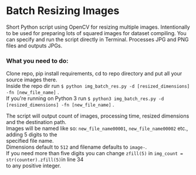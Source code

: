 # Batch Resizing Images

Short Python script using OpenCV for resizing multiple images. Intentionally to be used for preparing lots of squared images for dataset compiling. You can specify and run the script directly in Terminal. Processes JPG and PNG files and outputs JPGs.

### What you need to do:

Clone repo, pip install requirements, cd to repo directory and put all your source images there.<br/>
Inside the repo dir run ```$ python img_batch_res.py -d [resized_dimensions] -fn [new_file_name]``` .<br/>
If you're running on Python 3 run ```$ python3 img_batch_res.py -d [resized_dimensions] -fn [new_file_name]``` .<br/>

The script will output count of images, processing time, resized dimensions and the destination path.<br/>
Images will be named like so: ```new_file_name00001```, ```new_file_name00002``` etc., adding 5 digits to the<br/>
specified file name.<br/>
Dimensions default to ```512``` and filename defaults to ```image-```.<br/>
If you need more than five digits you can change ```zfill(5)``` in ```img_count = str(counter).zfill(5)```in line 34<br/>
to any positive integer.
